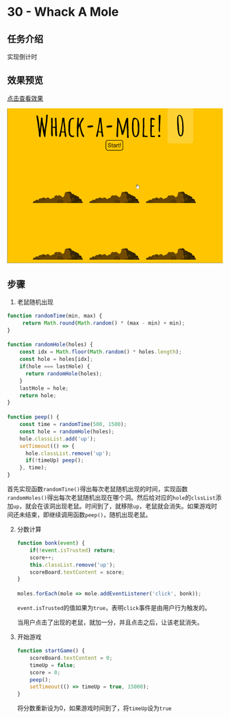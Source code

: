 # 30 - Whack A Mole  

## 任务介绍

实现倒计时

## 效果预览

[点击查看效果](https://miraclezys.github.io/JavaScript30/30%20-%20Whack%20A%20Mole/index-ME.html)

![show](./image/a.gif)

## 步骤

1.  老鼠随机出现

   ```javascript
   function randomTime(min, max) {
     	return Math.round(Math.random() * (max - min) + min);
   }

   function randomHole(holes) {
       const idx = Math.floor(Math.random() * holes.length);
       const hole = holes[idx];
       if(hole === lastHole) {
         return randomHole(holes);
       }
       lastHole = hole;
       return hole;
   }

   function peep() {
       const time = randomTime(500, 1500);
       const hole = randomHole(holes);
       hole.classList.add('up');
       setTimeout(() => {
         hole.classList.remove('up');
         if(!timeUp) peep();
       }, time);
   }
   ```

   首先实现函数`randomTine()`得出每次老鼠随机出现的时间，实现函数`randomHoles()`得出每次老鼠随机出现在哪个洞。然后给对应的`hole`的`clssList`添加`up`，就会在该洞出现老鼠。时间到了，就移除`up`，老鼠就会消失。如果游戏时间还未结束，即继续调用函数`peep()`，随机出现老鼠。

2. 分数计算

   ```javascript
   function bonk(event) {
       if(!event.isTrusted) return;
       score++;
       this.classList.remove('up');
       scoreBoard.textContent = score;
   }

   moles.forEach(mole => mole.addEventListener('click', bonk));
   ```

   `event.isTrusted`的值如果为`true`，表明`click`事件是由用户行为触发的。

   当用户点击了出现的老鼠，就加一分，并且点击之后，让该老鼠消失。

3. 开始游戏

   ```javascript
   function startGame() {
       scoreBoard.textContent = 0;
       timeUp = false;
       score = 0;
       peep();
       setTimeout(() => timeUp = true, 15000);
   }
   ```

   将分数重新设为0，如果游戏时间到了，将`timeUp`设为`true`​

